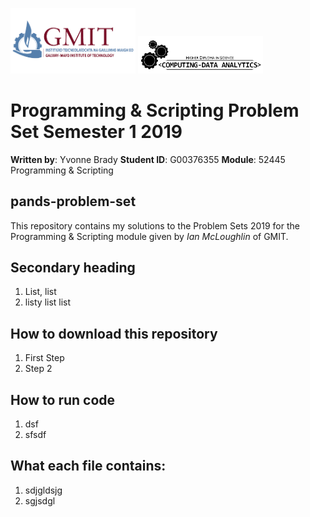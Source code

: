 
<img src="GMIT-logo.png" alt="GMIT" width="200"/>                               <img src="data-analytics.png" alt="HDipDA" width="200"/> 
# Programming &amp; Scripting Problem Set Semester 1 2019

**Written by**: Yvonne Brady
**Student ID**: G00376355
**Module**: 52445 Programming & Scripting


## pands-problem-set
This repository contains my solutions to the Problem Sets 2019 for the Programming & Scripting module given by _Ian McLoughlin_ of GMIT.

## Secondary heading

1. List, list
2. listy list list


## How to download this repository

1. First Step
2. Step 2

## How to run code
1. dsf
2. sfsdf

## What each file contains:
1. sdjgldsjg
2. sgjsdgl
